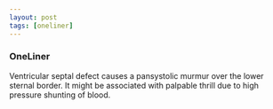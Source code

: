 ```yaml
---
layout: post
tags: [oneliner]
---
```



### OneLiner

Ventricular septal defect causes a pansystolic murmur over the lower sternal border. It might be associated with palpable thrill due to high pressure shunting of blood.
